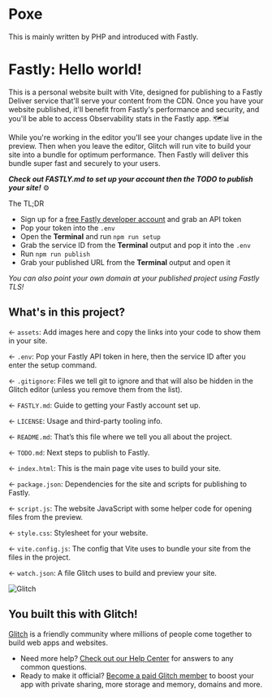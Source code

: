 # Poxe
This is mainly written by PHP and introduced with Fastly.

# Fastly: Hello world!

This is a personal website built with Vite, designed for publishing to a Fastly Deliver service that'll serve your content from the CDN. Once you have your website published, it'll benefit from Fastly's performance and security, and you'll be able to access Observability stats in the Fastly app. 🗺📊

While you're working in the editor you'll see your changes update live in the preview. Then when you leave the editor, Glitch will run vite to build your site into a bundle for optimum performance. Then Fastly will deliver this bundle super fast and securely to your users.

___Check out FASTLY.md to set up your account then the TODO to publish your site!___ ⚙️

The TL;DR

* Sign up for a <a href="https://www.fastly.com/signup/" target="_blank">free Fastly developer account</a> and grab an API token
* Pop your token into the `.env`
* Open the **Terminal** and run `npm run setup`
* Grab the service ID from the **Terminal** output and pop it into the `.env`
* Run `npm run publish`
* Grab your published URL from the **Terminal** output and open it 

_You can also point your own domain at your published project using Fastly TLS!_

## What's in this project?

← `assets`: Add images here and copy the links into your code to show them in your site.

← `.env`: Pop your Fastly API token in here, then the service ID after you enter the setup command.

← `.gitignore`: Files we tell git to ignore and that will also be hidden in the Glitch editor (unless you remove them from the list).

← `FASTLY.md`: Guide to getting your Fastly account set up.

← `LICENSE`: Usage and third-party tooling info.

← `README.md`: That’s this file where we tell you all about the project.

← `TODO.md`: Next steps to publish to Fastly.

← `index.html`: This is the main page vite uses to build your site.

← `package.json`: Dependencies for the site and scripts for publishing to Fastly.

← `script.js`: The website JavaScript with some helper code for opening files from the preview.

← `style.css`: Stylesheet for your website.

← `vite.config.js`: The config that Vite uses to bundle your site from the files in the project.

← `watch.json`: A file Glitch uses to build and preview your site.

![Glitch](https://cdn.glitch.com/a9975ea6-8949-4bab-addb-8a95021dc2da%2FLogo_Color.svg?v=1602781328576)

## You built this with Glitch!

<a href="https://glitch.com" target="_blank">Glitch</a> is a friendly community where millions of people come together to build web apps and websites.

- Need more help? <a href="https://help.glitch.com/" target="_blank">Check out our Help Center</a> for answers to any common questions.
- Ready to make it official? <a href="https://glitch.com/pricing" target="_blank">Become a paid Glitch member</a> to boost your app with private sharing, more storage and memory, domains and more.
